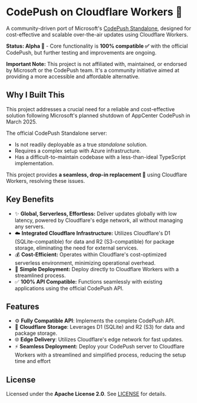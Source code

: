 # CodePush on Cloudflare Workers 🚀

A community-driven port of Microsoft's [CodePush Standalone](https://github.com/microsoft/code-push-server), designed for cost-effective and scalable over-the-air updates using Cloudflare Workers.

**Status: Alpha 🧪** - Core functionality is **100% compatible ✅** with the official CodePush, but further testing and improvements are ongoing.

**Important Note:** This project is not affiliated with, maintained, or endorsed by Microsoft or the CodePush team. It's a community initiative aimed at providing a more accessible and affordable alternative.

## Why I Built This

This project addresses a crucial need for a reliable and cost-effective solution following Microsoft's planned shutdown of AppCenter CodePush in March 2025.

The official CodePush Standalone server:
   - Is not readily deployable as a true *standalone* solution.
   - Requires a complex setup with Azure infrastructure.
   - Has a difficult-to-maintain codebase with a less-than-ideal TypeScript implementation.

This project provides **a seamless, drop-in replacement 🔌** using Cloudflare Workers, resolving these issues.

## Key Benefits

*   ✨ **Global, Serverless, Effortless:** Deliver updates globally with low latency, powered by Cloudflare's edge network, all without managing any servers.
*   ☁️ **Integrated Cloudflare Infrastructure:**  Utilizes Cloudflare's D1 (SQLite-compatible) for data and R2 (S3-compatible) for package storage, eliminating the need for external services.
*   💰 **Cost-Efficient:** Operates within Cloudflare's cost-optimized serverless environment, minimizing operational overhead.
*   🚀 **Simple Deployment:** Deploy directly to Cloudflare Workers with a streamlined process.
*   ✅ **100% API Compatible:** Functions seamlessly with existing applications using the official CodePush API.

## Features

-   ⚙️ **Fully Compatible API**: Implements the complete CodePush API.
-   💾 **Cloudflare Storage**: Leverages D1 (SQLite) and R2 (S3) for data and package storage.
-   🌐 **Edge Delivery**: Utilizes Cloudflare's edge network for fast updates.
-   ⚡️ **Seamless Deployment:** Deploy your CodePush server to Cloudflare Workers with a streamlined and simplified process, reducing the setup time and effort

## License

Licensed under the **Apache License 2.0**. See [LICENSE](LICENSE) for details.
